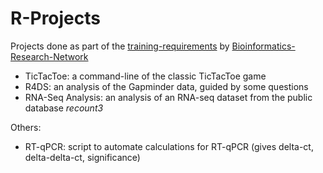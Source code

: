 # R-Projects

Projects done as part of the [training-requirements](https://github.com/nursyahr/training-requirements.git) by [Bioinformatics-Research-Network](https://github.com/Bioinformatics-Research-Network)
- TicTacToe: a command-line of the classic TicTacToe game
- R4DS: an analysis of the Gapminder data, guided by some questions
- RNA-Seq Analysis: an analysis of an RNA-seq dataset from the public database *recount3*

Others:
- RT-qPCR: script to automate calculations for RT-qPCR (gives delta-ct, delta-delta-ct, significance)
